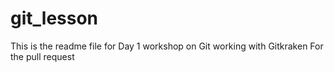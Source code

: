 # git_lesson
This is the readme file for Day 1 workshop on Git working with Gitkraken
For the pull request
